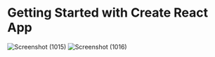 # Getting Started with Create React App


![Screenshot (1015)](https://github.com/vaishnaviie/car-listing/assets/75312513/7d87abcc-dbc4-45e8-b16c-40d762efbec5)
![Screenshot (1016)](https://github.com/vaishnaviie/car-listing/assets/75312513/8ff3e798-c5b7-4932-9b97-cefbfc72f1e7)
